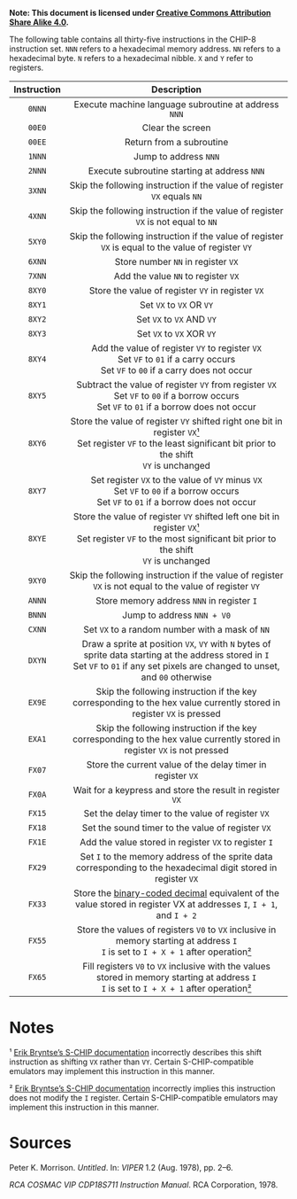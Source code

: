 **Note: This document is licensed under [Creative Commons Attribution Share Alike 4.0](http://creativecommons.org/licenses/by-sa/4.0/).**

The following table contains all thirty-five instructions in the CHIP-8 instruction set. `NNN` refers to a hexadecimal memory address. `NN` refers to a hexadecimal byte. `N` refers to a hexadecimal nibble. `X` and `Y` refer to registers.

| Instruction | Description |
|:-----------:|:-----------:|
|   `0NNN`    | Execute machine language subroutine at address `NNN` |
|   `00E0`    | Clear the screen |
|   `00EE`    | Return from a subroutine |
|   `1NNN`    | Jump to address `NNN` |
|   `2NNN`    | Execute subroutine starting at address `NNN` |
|   `3XNN`    | Skip the following instruction if the value of register `VX` equals `NN` |
|   `4XNN`    | Skip the following instruction if the value of register `VX` is not equal to `NN` |
|   `5XY0`    | Skip the following instruction if the value of register `VX` is equal to the value of register `VY` |
|   `6XNN`    | Store number `NN` in register `VX` |
|   `7XNN`    | Add the value `NN` to register `VX` |
|   `8XY0`    | Store the value of register `VY` in register `VX` |
|   `8XY1`    | Set `VX` to `VX` OR `VY` |
|   `8XY2`    | Set `VX` to `VX` AND `VY` |
|   `8XY3`    | Set `VX` to `VX` XOR `VY` |
|   `8XY4`    | Add the value of register `VY` to register `VX`<br>Set `VF` to `01` if a carry occurs<br>Set `VF` to `00` if a carry does not occur |
|   `8XY5`    | Subtract the value of register `VY` from register `VX`<br>Set `VF` to `00` if a borrow occurs<br>Set `VF` to `01` if a borrow does not occur |
|   `8XY6`    | Store the value of register `VY` shifted right one bit in register `VX`[¹](#notes)<br>Set register `VF` to the least significant bit prior to the shift<br>`VY` is unchanged |
|   `8XY7`    | Set register `VX` to the value of `VY` minus `VX`<br>Set `VF` to `00` if a borrow occurs<br>Set `VF` to `01` if a borrow does not occur |
|   `8XYE`    | Store the value of register `VY` shifted left one bit in register `VX`[¹](#notes)<br>Set register `VF` to the most significant bit prior to the shift<br>`VY` is unchanged |
|   `9XY0`    | Skip the following instruction if the value of register `VX` is not equal to the value of register `VY` |
|   `ANNN`    | Store memory address `NNN` in register `I` |
|   `BNNN`    | Jump to address `NNN + V0` |
|   `CXNN`    | Set `VX` to a random number with a mask of `NN` |
|   `DXYN`    | Draw a sprite at position `VX`, `VY` with `N` bytes of sprite data starting at the address stored in `I`<br>Set `VF` to `01` if any set pixels are changed to unset, and `00` otherwise |
|   `EX9E`    | Skip the following instruction if the key corresponding to the hex value currently stored in register `VX` is pressed |
|   `EXA1`    | Skip the following instruction if the key corresponding to the hex value currently stored in register `VX` is not pressed |
|   `FX07`    | Store the current value of the delay timer in register `VX` |
|   `FX0A`    | Wait for a keypress and store the result in register `VX` |
|   `FX15`    | Set the delay timer to the value of register `VX` |
|   `FX18`    | Set the sound timer to the value of register `VX` |
|   `FX1E`    | Add the value stored in register `VX` to register `I` |
|   `FX29`    | Set `I` to the memory address of the sprite data corresponding to the hexadecimal digit stored in register `VX` |
|   `FX33`    | Store the [binary-coded decimal](https://en.wikipedia.org/wiki/Binary-coded_decimal) equivalent of the value stored in register VX at addresses `I`, `I + 1`, and `I + 2` |
|   `FX55`    | Store the values of registers `V0` to `VX` inclusive in memory starting at address `I`<br>`I` is set to `I + X + 1` after operation[²](#notes) |
|   `FX65`    | Fill registers `V0` to `VX` inclusive with the values stored in memory starting at address `I`<br>`I` is set to `I + X + 1` after operation[²](#notes) |

# Notes

¹ [Erik Bryntse’s S-CHIP documentation][schip] incorrectly describes this shift instruction as shifting `VX` rather than `VY`. Certain S-CHIP-compatible emulators may implement this instruction in this manner.

² [Erik Bryntse’s S-CHIP documentation][schip] incorrectly implies this instruction does not modify the `I` register. Certain S-CHIP-compatible emulators may implement this instruction in this manner.

# Sources
Peter K. Morrison. *Untitled*. In: *VIPER* 1.2 (Aug. 1978), pp. 2–6.

*RCA COSMAC VIP CDP18S711 Instruction Manual*. RCA Corporation, 1978.

[schip]: http://devernay.free.fr/hacks/chip8/schip.txt
